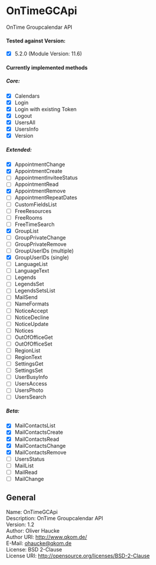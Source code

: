 # OnTimeGCApi
OnTime Groupcalendar API  

#### Tested against Version:
* [X] 5.2.0 (Module Version: 11.6)

#### Currently implemented methods  
##### Core:
* [X] Calendars
* [X] Login
* [X] Login with existing Token
* [X] Logout
* [X] UsersAll
* [X] UsersInfo
* [X] Version

##### Extended:
* [X] AppointmentChange
* [X] AppointmentCreate
* [ ] AppointmentInviteeStatus
* [ ] AppointmentRead
* [X] AppointmentRemove
* [ ] AppointmentRepeatDates
* [ ] CustomFieldsList
* [ ] FreeResources
* [ ] FreeRooms
* [ ] FreeTimeSearch
* [X] GroupList
* [ ] GroupPrivateChange
* [ ] GroupPrivateRemove
* [ ] GroupUserIDs (multiple)
* [X] GroupUserIDs (single)
* [ ] LanguageList
* [ ] LanguageText
* [ ] Legends
* [ ] LegendsSet
* [ ] LegendsSetsList
* [ ] MailSend
* [ ] NameFormats
* [ ] NoticeAccept
* [ ] NoticeDecline
* [ ] NoticeUpdate
* [ ] Notices
* [ ] OutOfOfficeGet
* [ ] OutOfOfficeSet
* [ ] RegionList
* [ ] RegionText
* [ ] SettingsGet
* [ ] SettingsSet
* [ ] UserBusyInfo
* [ ] UsersAccess
* [ ] UsersPhoto
* [ ] UsersSearch

##### Beta:
* [X] MailContactsList
* [X] MailContactsCreate
* [X] MailContactsRead
* [X] MailContactsChange
* [X] MailContactsRemove
* [ ] UsersStatus
* [ ] MailList
* [ ] MailRead
* [ ] MailChange

## General
Name: OnTimeGCApi  
Description: OnTime Groupcalendar API  
Version: 1.2  
Author: Oliver Haucke  
Author URI: http://www.qkom.de/  
E-Mail: ohaucke@qkom.de  
License: BSD 2-Clause  
License URI: http://opensource.org/licenses/BSD-2-Clause
